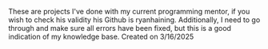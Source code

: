 These are projects I've done with my current programming mentor, if you wish to check his validity his Github is ryanhaining. 
Additionally, I need to go through and make sure all errors have been fixed, but this is a good indication of my knowledge base.
Created on 3/16/2025 
